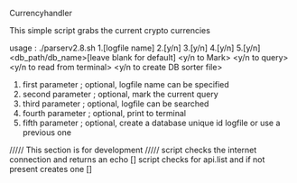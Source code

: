 Currencyhandler


This simple script  grabs the current crypto currencies  

usage : ./parserv2.8.sh 1.[logfile name] 2.[y/n] 3.[y/n] 4.[y/n] 5.[y/n]
		<db_path/db_name>[leave blank for default]  <y/n to Mark>  <y/n to query>  <y/n to read from terminal>  <y/n to create DB sorter file>

1. first parameter ; optional, logfile name can be specified 
2. second parameter ; optional, mark the current query 
3. third parameter ; optional, logfile can be searched 
4. fourth parameter ; optional, print to terminal
5. fifth parameter ; optional, create a database unique id logfile or use a previous one 


///// This section is for development /////
script checks the internet connection and returns an echo []
script checks for api.list and if not present creates one []